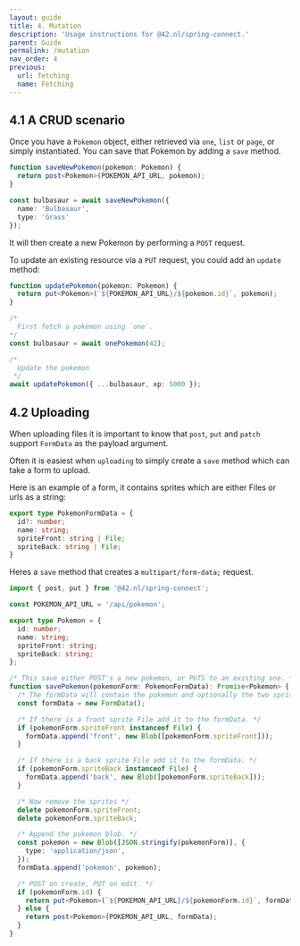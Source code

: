 ```yaml
---
layout: guide
title: 4. Mutation
description: 'Usage instructions for @42.nl/spring-connect.'
parent: Guide
permalink: /mutation
nav_order: 4
previous:
  url: fetching
  name: Fetching
---
```


## 4.1 A CRUD scenario

Once you have a `Pokemon` object, either retrieved via `one`, `list`
or `page`, or simply instantiated. You can save that Pokemon by adding a
`save` method.

```ts
function saveNewPokemon(pokemon: Pokemon) {
  return post<Pokemon>(POKEMON_API_URL, pokemon);
}

const bulbasaur = await saveNewPokemon({
  name: 'Bulbasaur',
  type: 'Grass'
});
```

It will then create a new Pokemon by performing a `POST` request.

To update an existing resource via a `PUT` request, you could add an `update` method:

```ts
function updatePokemon(pokemon: Pokemon) {
  return put<Pokemon>(`${POKEMON_API_URL}/${pokemon.id}`, pokemon);
}

/* 
  First fetch a pokemon using `one`.
*/
const bulbasaur = await onePokemon(42);

/*
  Update the pokemon
 */
await updatePokemon({ ...bulbasaur, xp: 5000 });
```

## 4.2 Uploading

When uploading files it is important to know that `post`, `put` and
`patch` support `FormData` as the payload argument.

Often it is easiest when `uploading` to simply create a
`save` method which can take a form to upload.

Here is an example of a form, it contains sprites which are
either Files or urls as a string:

```ts
export type PokemonFormData = {
  id?: number;
  name: string;
  spriteFront: string | File;
  spriteBack: string | File;
}
```

Heres a `save` method that creates a `multipart/form-data;` request.

```ts
import { post, put } from '@42.nl/spring-connect';

const POKEMON_API_URL = '/api/pokemon';

export type Pokemon = {
  id: number;
  name: string;
  spriteFront: string;
  spriteBack: string;
};

/* This save either POST's a new pokemon, or PUTS to an existing one. */
function savePokemon(pokemonForm: PokemonFormData): Promise<Pokemon> {
  /* The formData will contain the pokemon and optionally the two sprites. */
  const formData = new FormData();

  /* If there is a front sprite File add it to the formData. */
  if (pokemonForm.spriteFront instanceof File) {
    formData.append('front', new Blob([pokemonForm.spriteFront]));
  }

  /* If there is a back sprite File add it to the formData. */
  if (pokemonForm.spriteBack instanceof File) {
    formData.append('back', new Blob([pokemonForm.spriteBack]));
  }

  /* Now remove the sprites */
  delete pokemonForm.spriteFront;
  delete pokemonForm.spriteBack;

  /* Append the pokemon blob. */
  const pokemon = new Blob([JSON.stringify(pokemonForm)], {
    type: 'application/json',
  });
  formData.append('pokemon', pokemon);

  /* POST on create, PUT on edit. */
  if (pokemonForm.id) {
    return put<Pokemon>(`${POKEMON_API_URL}/${pokemonForm.id}`, formData);
  } else {
    return post<Pokemon>(POKEMON_API_URL, formData);
  }
}
```
